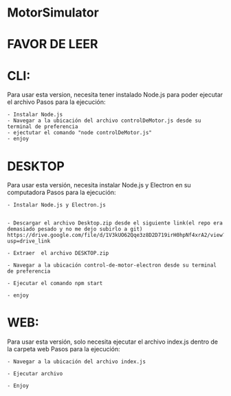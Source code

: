 ﻿# MotorSimulator

# FAVOR DE LEER
# CLI:
Para usar esta version, necesita tener instalado Node.js para poder ejecutar el archivo
Pasos para la ejecución:

    - Instalar Node.js
    - Navegar a la ubicación del archivo controlDeMotor.js desde su terminal de preferencia
    - ejectutar el comando "node controlDeMotor.js"
    - enjoy

# DESKTOP
Para usar esta versión, necesita instalar Node.js y Electron en su computadora
Pasos para la ejecución:

    - Instalar Node.js y Electron.js
    
    
    - Descargar el archivo Desktop.zip desde el siguiente link(el repo era demasiado pesado y no me dejo subirlo a git)
    https://drive.google.com/file/d/1V3kUO62Qqe3z8D2D719irH0hpNf4xrA2/view?usp=drive_link
    
    - Extraer  el archivo DESKTOP.zip
    
    - Navegar a la ubicación control-de-motor-electron desde su terminal de preferencia
    
    - Ejecutar el comando npm start
    
    - enjoy

# WEB:
Para usar esta versión, solo necesita ejecutar el archivo index.js dentro de la carpeta web
Pasos para la ejecución:

    - Navegar a la ubicación del archivo index.js
    
    - Ejecutar archivo
    
    - Enjoy

